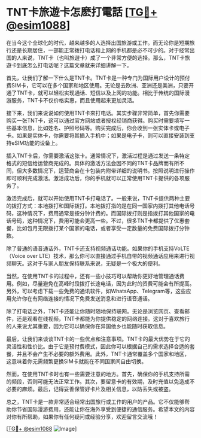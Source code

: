 # TNT卡旅遊卡怎麽打電話 [[TG💪+ @esim1088](https://t.me/s/esim1088)]

在当今这个全球化的时代，越来越多的人选择出国旅游或工作。而无论你是短期旅行还是长期居住，一部能正常拨打电话和上网的手机都是必不可少的。对于经常出国的人来说，TNT卡（也叫旅遊卡）成了一个非常方便的选择。那么，TNT卡旅遊卡到底怎么打电话呢？这篇文章就来详细讲解一下。

首先，让我们了解一下什么是TNT卡。TNT卡是一种专门为国际用户设计的预付费SIM卡，它可以在多个国家和地区使用。无论是去欧洲、亚洲还是美洲，只要开通了TNT卡，就可以轻松实现通话、短信以及上网的功能。相比于传统的国际漫游服务，TNT卡不仅价格实惠，而且使用起来更加灵活。

接下来，我们来说说如何使用TNT卡來打电话。其实步骤非常简单，首先你需要购买一张TNT卡，这可以通过官方网站或者授权经销商获得。购买时需要填写一些基本信息，比如姓名、护照号码等。购买完成后，你会收到一张实体卡或电子卡。如果是实体卡，你需要将其插入手机中；如果是电子卡，则可以直接安装到支持eSIM功能的设备上。

插入TNT卡后，你需要激活这张卡。通常情况下，激活过程是通过发送一条特定格式的短信给运营商完成的。具体的激活方法会因不同的TNT卡品牌而有所不同，但大多数情况下，运营商会在卡包装内附带详细的说明书。按照说明进行操作即可顺利完成激活。激活成功后，你的手机就可以正常使用TNT卡提供的各项服务了。

激活完成后，就可以开始使用TNT卡打电话了。一般来说，TNT卡提供两种主要的拨打方式：本地拨打和国际拨打。本地拨打指的是在同一国家内拨打其他电话号码，这种情况下，费用通常是按分钟计费的。而国际拨打则是指拨打其他国家的电话号码，这种情况下，费用可能会更高一些。不过，很多TNT卡都提供了优惠套餐，比如包月无限拨打某个国家的电话，或者享受一定数量的免费国际拨打分钟数。

除了普通的语音通话外，TNT卡还支持视频通话功能。如果你的手机支持VoLTE（Voice over LTE）技术，那么你可以直接通过手机自带的视频通话应用来进行视频聊天。这对于与家人朋友保持联系来说，无疑是一个极大的便利。

当然，在使用TNT卡的过程中，还有一些小技巧可以帮助你更好地管理通话费用。例如，尽量避免在高峰时段拨打长途电话，因为此时的资费可能会有所提高。另外，可以考虑下载一些免费的通讯软件，如WhatsApp、Telegram等，这些应用允许你在有网络连接的情况下免费发送消息和进行语音通话。

除了打电话之外，TNT卡还能让你随时随地保持联网。无论是浏览网页、查看邮件，还是观看在线视频，TNT卡都能为你提供稳定的网络连接。这对于喜欢旅行的人来说尤其重要，因为它可以确保你在异国他乡也能随时获取信息。

最后，让我们来谈谈TNT卡的一些优点和注意事项。TNT卡的最大优势在于它的灵活性和性价比。由于它是预付费模式，因此你可以根据自己的需求选择合适的套餐，并且不会产生不必要的额外费用。此外，TNT卡通常覆盖多个国家和地区，这意味着你无需频繁更换SIM卡就能在不同国家间自由切换。

然而，在使用TNT卡时也有一些需要注意的地方。首先，确保你的手机支持所需的频段，否则可能无法正常工作。其次，要留意卡的有效期，及时充值以免造成不必要的麻烦。最后，记得妥善保管好卡片及相关信息，以防丢失或被盗。

总之，TNT卡是一款非常适合经常出国旅行或工作的用户的产品。它不仅能够帮助你节省国际漫游费用，还能让你在海外享受到便捷的通信服务。希望本文的内容对你有所帮助，如果你有任何疑问或经验分享，欢迎留言交流哦！

[[TG💪+ @esim1088](https://t.me/s/esim1088) ![Image](https://i.postimg.cc/4NQfJmqS/Snipaste-2025-05-13-00-14-12.png)]